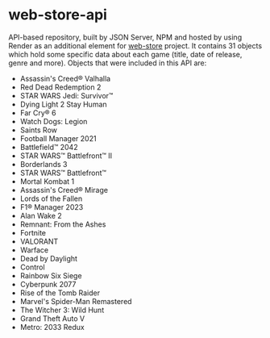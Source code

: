 # web-store-api

API-based repository, built by JSON Server, NPM and hosted by using Render as an additional element for [web-store](https://github.com/artyom285/web-store) project. It contains 31 objects which hold some specific data about each game (title, date of release, genre and more). Objects that were included in this API are: 

* Assassin's Creed® Valhalla
* Red Dead Redemption 2
* STAR WARS Jedi: Survivor™
* Dying Light 2 Stay Human
* Far Cry® 6
* Watch Dogs: Legion
* Saints Row
* Football Manager 2021
* Battlefield™ 2042
* STAR WARS™ Battlefront™ II
* Borderlands 3
* STAR WARS™ Battlefront™
* Mortal Kombat 1
* Assassin's Creed® Mirage
* Lords of the Fallen
* F1® Manager 2023
* Alan Wake 2
* Remnant: From the Ashes
* Fortnite
* VALORANT
* Warface
* Dead by Daylight
* Control
* Rainbow Six Siege
* Cyberpunk 2077
* Rise of the Tomb Raider
* Marvel's Spider-Man Remastered
* The Witcher 3: Wild Hunt
* Grand Theft Auto V
* Metro: 2033 Redux
